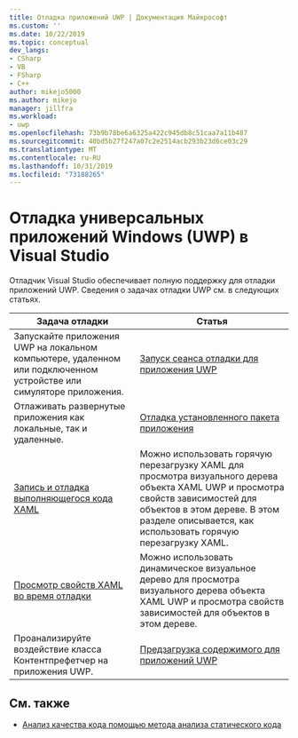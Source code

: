 ```yaml
---
title: Отладка приложений UWP | Документация Майкрософт
ms.custom: ''
ms.date: 10/22/2019
ms.topic: conceptual
dev_langs:
- CSharp
- VB
- FSharp
- C++
author: mikejo5000
ms.author: mikejo
manager: jillfra
ms.workload:
- uwp
ms.openlocfilehash: 73b9b78be6a6325a422c945db8c51caa7a11b487
ms.sourcegitcommit: 40bd5b27f247a07c2e2514acb293b23d6ce03c29
ms.translationtype: MT
ms.contentlocale: ru-RU
ms.lasthandoff: 10/31/2019
ms.locfileid: "73188265"
---
```

# <a name="debug-universal-windows-apps-uwp-in-visual-studio"></a>Отладка универсальных приложений Windows (UWP) в Visual Studio

Отладчик Visual Studio обеспечивает полную поддержку для отладки приложений UWP. Сведения о задачах отладки UWP см. в следующих статьях.

|Задача отладки|Статья|
|-|-|
|Запускайте приложения UWP на локальном компьютере, удаленном или подключенном устройстве или симуляторе приложения.|[Запуск сеанса отладки для приложения UWP](../debugger/start-a-debugging-session-for-a-store-app-in-visual-studio-vb-csharp-cpp-and-xaml.md)|
|Отлаживать развернутые приложения как локальные, так и удаленные.|[Отладка установленного пакета приложения](../debugger/debug-installed-app-package.md)|
| [Запись и отладка выполняющегося кода XAML](../xaml-tools/xaml-hot-reload.md) | Можно использовать горячую перезагрузку XAML для просмотра визуального дерева объекта XAML UWP и просмотра свойств зависимостей для объектов в этом дереве. В этом разделе описывается, как использовать горячую перезагрузку XAML. |
| [Просмотр свойств XAML во время отладки](../xaml-tools/xaml-hot-reload.md) | Можно использовать динамическое визуальное дерево для просмотра визуального дерева объекта XAML UWP и просмотра свойств зависимостей для объектов в этом дереве. |
|Проанализируйте воздействие класса Контентпрефетчер на приложения UWP.|[Предзагрузка содержимого для приложений UWP](../debugger/prefetch-content-for-windows-store-apps.md)|

## <a name="see-also"></a>См. также
- [Анализ качества кода помощью метода анализа статического кода](../code-quality/code-analysis-for-managed-code-overview.md)
